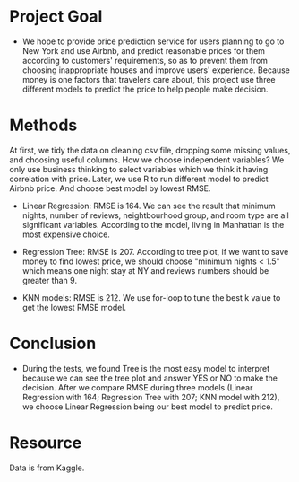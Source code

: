 # Project Goal
- We hope to provide price prediction service for users planning to go to New York and use Airbnb, and predict reasonable prices for them according to customers' requirements, so as to prevent them from choosing inappropriate houses and improve users' experience. Because money is one factors that travelers care about, this project use three different models to predict the price to help people make decision.

# Methods
At first, we tidy the data on cleaning csv file, dropping some missing values, and choosing useful columns. How we choose independent variables? We only use business thinking to select variables which we think it having correlation with price. Later, we use R to run different model to predict Airbnb price. And choose best model by lowest RMSE.  

- Linear Regression: RMSE is 164. We can see the result that minimum nights, number of reviews, neightbourhood group, and room type are all significant variables. According to the model, living in Manhattan is the most expensive choice.

- Regression Tree: RMSE is 207. According to tree plot, if we want to save money to find lowest price, we should choose "minimum nights < 1.5" which means one night stay at NY and reviews numbers should be greater than 9.  

- KNN models: RMSE is 212. We use for-loop to tune the best k value to get the lowest RMSE model.

# Conclusion
- During the tests, we found Tree is the most easy model to interpret because we can see the tree plot and answer YES or NO to make the decision. After we compare RMSE during three models (Linear Regression with 164; Regression Tree with 207; KNN model with 212), we choose Linear Regression being our best model to predict price. 

# Resource
Data is from Kaggle. 
